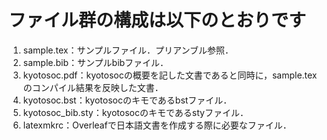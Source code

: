 # ファイル群の構成は以下のとおりです

1. sample.tex：サンプルファイル．プリアンブル参照．
2. sample.bib：サンプルbibファイル．
3. kyotosoc.pdf：kyotosocの概要を記した文書であると同時に，sample.texのコンパイル結果を反映した文書．
4. kyotosoc.bst：kyotosocのキモであるbstファイル．
5. kyotosoc_bib.sty：kyotosocのキモであるstyファイル．
6. latexmkrc：Overleafで日本語文書を作成する際に必要なファイル．
